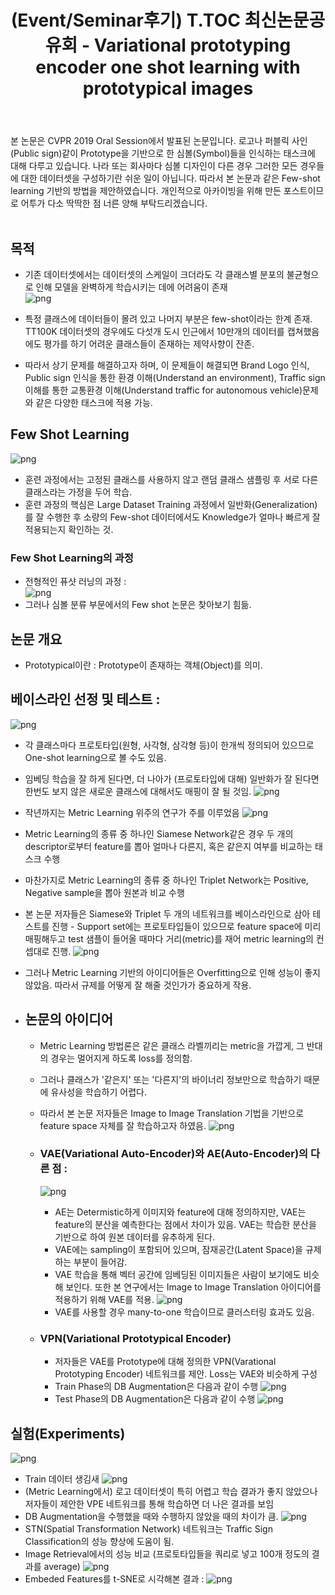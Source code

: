 ﻿---
layout: post
title: (Event/Seminar후기) T.TOC 최신논문공유회 - Variational prototyping encoder one shot learning with prototypical images
tags: [ML, DL, Meta Learning, Few Shot Learning, VAE]
categories: [PaperReview, Event&Seminar]
comments: true
sitemap: true
image: /assets/img/devlog/event/TTOC/TTOC-VPE-paperkeyidea2.jpg
accent_image: 
  background: url('/assets/img/sidebar-bg.gif') center/cover
  overlay: false
accent_color: '#ccc'
theme_color: '#ccc'
description: >
  본 글은 2019년 7월 17일 SKT T.TOC 주최 최신논문공유회에 참석해 김준식 연사님의 세미나를 받아적은 포스트입니다. 저자 공식 의견과 맞지 않는 내용이 포함되어 있을 수 있으니 원본 논문을 확인해 보시기 바랍니다.
related_posts:
    - /devlog/_posts/Event&Seminar/2019-02-23-NAVERVisionAIHack.md
---


본 논문은 CVPR 2019 Oral Session에서 발표된 논문입니다. 로고나 퍼블릭 사인(Public sign)같이 Prototype을 기반으로 한 심볼(Symbol)들을 인식하는 태스크에 대해 다루고 있습니다. 나라 또는 회사마다 심볼 디자인이 다른 경우 그러한 모든 경우들에 대한 데이터셋을 구성하기란 쉬운 일이 아닙니다. 따라서 본 논문과 같은 Few-shot learning 기반의 방법을 제안하였습니다. 개인적으로 아카이빙을 위해 만든 포스트이므로 어투가 다소 딱딱한 점 너른 양해 부탁드리겠습니다. <br><br> 

## 목적
- 기존 데이터셋에서는 데이터셋의 스케일이 크더라도 각 클래스별 분포의 불균형으로 인해 모델을 완벽하게 학습시키는 데에 어려움이 존재 <br>
  ![png](/assets/img/devlog/event/TTOC/TTOC-VPE-motivation.png)

- 특정 클래스에 데이터들이 몰려 있고 나머지 부분은 few-shot이라는 한계 존재. TT100K 데이터셋의 경우에도 다섯개 도시 인근에서 10만개의 데이터를 캡쳐했음에도 평가를 하기 어려운 클래스들이 존재하는 제약사향이 잔존. 
- 따라서 상기 문제를 해결하고자 하며, 이 문제들이 해결되면 Brand Logo 인식, Public sign 인식을 통한 환경 이해(Understand an environment), Traffic sign 이해를 통한 교통환경 이해(Understand traffic for autonomous vehicle)문제와 같은 다양한 태스크에 적용 가능.

## Few Shot Learning
![png](/assets/img/devlog/event/TTOC/TTOC-VPE-fewshotlearning.png) <br>
- 훈련 과정에서는 고정된 클래스를 사용하지 않고 랜덤 클래스 샘플링 후 서로 다른 클래스라는 가정을 두어 학습.
- 훈련 과정의 핵심은 Large Dataset Training 과정에서 일반화(Generalization)를 잘 수행한 후 소량의 Few-shot 데이터에서도 Knowledge가 얼마나 빠르게 잘 적용되는지 확인하는 것.

### Few Shot Learning의 과정
- 전형적인 퓨샷 러닝의 과정 : <br>
![png](/assets/img/devlog/event/TTOC/TTOC-VPE-fewshotlearningscenario.png)
- 그러나 심볼 분류 부문에서의 Few shot 논문은 찾아보기 힘듦.
      
## 논문 개요
- Prototypical이란 : Prototype이 존재하는 객체(Object)를 의미.

## 베이스라인 선정 및 테스트 : <br>
![png](/assets/img/devlog/event/TTOC/TTOC-VPE-paperidea.jpg)<br>
- 각 클래스마다 프로토타입(원형, 사각형, 삼각형 등)이 한개씩 정의되어 있으므로 One-shot learning으로 볼 수도 있음.
- 임베딩 학습을 잘 하게 된다면, 더 나아가 (프로토타입에 대해) 일반화가 잘 된다면 한번도 보지 않은 새로운 클래스에 대해서도 매핑이 잘 될 것임.
![png](/assets/img/devlog/event/TTOC/TTOC-VPE-paperidea2.jpg)<br>
- 작년까지는 Metric Learning 위주의 연구가 주를 이루었음
![png](/assets/img/devlog/event/TTOC/TTOC-VPE-siamesentriplet.jpg)<br>
- Metric Learning의 종류 중 하나인 Siamese Network같은 경우 두 개의 descriptor로부터 feature를 뽑아 얼마나 다른지, 혹은 같은지 여부를 비교하는 태스크 수행
- 마찬가지로 Metric Learning의 종류 중 하나인 Triplet Network는 Positive, Negative sample을 뽑아 원본과 비교 수행
- 본 논문 저자들은 Siamese와 Triplet 두 개의 네트워크를 베이스라인으로 삼아 테스트를 진행 - Support set에는 프로토타입들이 있으므로 feature space에 미리 매핑해두고 test 샘플이 들어올 때마다 거리(metric)를 재어 metric learning의 컨셉대로 진행.
![png](/assets/img/devlog/event/TTOC/TTOC-VPE-siamesentriplettest.jpg)<br>
- 그러나 Metric Learning 기반의 아이디어들은 Overfitting으로 인해 성능이 좋지 않았음. 따라서 규제를 어떻게 잘 해줄 것인가가 중요하게 작용.

- ## 논문의 아이디어
    - Metric Learning 방법론은 같은 클래스 라벨끼리는 metric을 가깝게, 그 반대의 경우는 멀어지게 하도록 loss를 정의함.
    - 그러나 클래스가 '같은지' 또는 '다른지'의 바이너리 정보만으로 학습하기 때문에 유사성을 학습하기 어렵다.
    - 따라서 본 논문 저자들은 Image to Image Translation 기법을 기반으로 feature space 자체를 잘 학습하고자 하였음.
    ![png](/assets/img/devlog/event/TTOC/TTOC-VPE-paperkeyidea.png) <br>

    - ### VAE(Variational Auto-Encoder)와 AE(Auto-Encoder)의 다른 점 : <br>
      ![png](/assets/img/devlog/event/TTOC/TTOC-VPE-diffbtwVAEnAE.png)<br>

        - AE는 Determistic하게 이미지와 feature에 대해 정의하지만, VAE는 feature의 분산을 예측한다는 점에서 차이가 있음. VAE는 학습한 분산을 기반으로 하여 원본 데이터를 유추하게 된다.
        - VAE에는 sampling이 포함되어 있으며, 잠재공간(Latent Space)을 규제하는 부분이 들어감.
        - VAE 학습을 통해 벡터 공간에 임베딩된 이미지들은 사람이 보기에도 비슷해 보인다. 또한 본 연구에서는 Image to Image Translation 아이디어를 적용하기 위해 VAE를 적용.
        ![png](/assets/img/devlog/event/TTOC/TTOC-VPE-paperkeyidea2.jpg)    
        - VAE를 사용할 경우 many-to-one 학습이므로 클러스터링 효과도 있음.

    - ### VPN(Variational Prototypical Encoder)  
        - 저자들은 VAE를 Prototype에 대해 정의한 VPN(Varational Prototyping Encoder) 네트워크를 제안. Loss는 VAE와 비슷하게 구성
        - Train Phase의 DB Augmentation은 다음과 같이 수행
          ![png](/assets/img/devlog/event/TTOC/TTOC-VPE-trainphaseaug.jpg)<br>
        - Test Phase의 DB Augmentation은 다음과 같이 수행
          ![png](/assets/img/devlog/event/TTOC/TTOC-VPE-testphaseaug.jpg)

## 실험(Experiments)
![png](/assets/img/devlog/event/TTOC/TTOC-VPE-eval.jpg) <br>
- Train 데이터 생김새
  ![png](/assets/img/devlog/event/TTOC/TTOC-VPE-traindataexample.png) <br>
- (Metric Learning에서) 로고 데이터셋이 특히 어렵고 학습 결과가 좋지 않았으나 저자들이 제안한 VPE 네트워크를 통해 학습하면 더 나은 결과를 보임
- DB Augmentation을 수행했을 때와 수행하지 않았을 때의 차이가 큼.
  ![png](/assets/img/devlog/event/TTOC/TTOC-VPE-dbaugeval.png) <br>
- STN(Spatial Transformation Network) 네트워크는 Traffic Sign Classification의 성능 향상에 도움이 됨.
- Image Retrieval에서의 성능 비교 (프로토타입들을 쿼리로 넣고 100개 정도의 결과를 average)
  ![png](/assets/img/devlog/event/TTOC/TTOC-VPE-imgretrievaleval.png) <br>
- Embeded Features를 t-SNE로 시각해본 결과 : 
  ![png](/assets/img/devlog/event/TTOC/TTOC-VPE-tsne.png) <br>
        